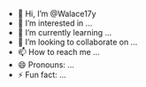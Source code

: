- 👋 Hi, I’m @Walace17y
- 👀 I’m interested in ...
- 🌱 I’m currently learning ...
- 💞️ I’m looking to collaborate on ...
- 📫 How to reach me ...
- 😄 Pronouns: ...
- ⚡ Fun fact: ...

<!---
Walace17y/Walace17y is a ✨ special ✨ repository because its `README.md` (this file) appears on your GitHub profile.
You can click the Preview link to take a look at your changes.
--->

